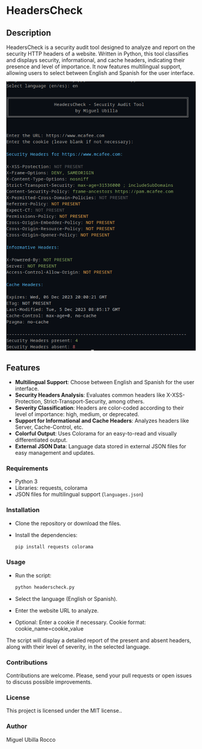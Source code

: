 # **HeadersCheck**

## **Description**

HeadersCheck is a security audit tool designed to analyze and report on the security HTTP headers of a website. Written in Python, this tool classifies and displays security, informational, and cache headers, indicating their presence and level of importance. It now features multilingual support, allowing users to select between English and Spanish for the user interface.

![HeadersCheck](capture.png)

## **Features**

- **Multilingual Support**: Choose between English and Spanish for the user interface.
- **Security Headers Analysis**: Evaluates common headers like X-XSS-Protection, Strict-Transport-Security, among others.
- **Severity Classification**: Headers are color-coded according to their level of importance: high, medium, or deprecated.
- **Support for Informational and Cache Headers**: Analyzes headers like Server, Cache-Control, etc.
- **Colorful Output**: Uses Colorama for an easy-to-read and visually differentiated output.
- **External JSON Data**: Language data stored in external JSON files for easy management and updates.

### **Requirements**

- Python 3
- Libraries: requests, colorama
- JSON files for multilingual support (`languages.json`)

### **Installation**

- Clone the repository or download the files.
- Install the dependencies:

  ```bash
  pip install requests colorama
  ```

### **Usage**

- Run the script:

  ```bash
  python headerscheck.py
  ```

- Select the language (English or Spanish).
- Enter the website URL to analyze.
- Optional: Enter a cookie if necessary. Cookie format: cookie_name=cookie_value

The script will display a detailed report of the present and absent headers, along with their level of severity, in the selected language.

### **Contributions**

Contributions are welcome. Please, send your pull requests or open issues to discuss possible improvements.

### **License**

This project is licensed under the MIT license..

### **Author**

Miguel Ubilla Rocco
